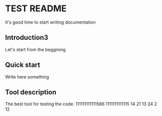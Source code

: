 # TEST README
 It's good time to start writing documentation

## Introduction3
Let's start from the beggining

## Quick start
Write here something

## Tool description
The best tool for testing the code.
111111111111566
1111111111115
14
21
13
24
2
12
